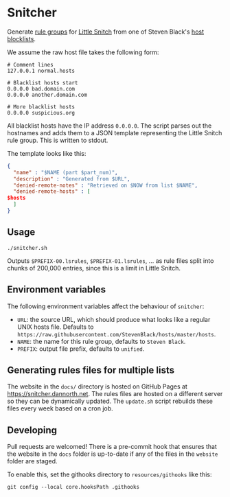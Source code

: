 # Snitcher

Generate [rule groups](https://help.obdev.at/littlesnitch/lsc-rule-group-subscriptions) for [Little Snitch](https://www.obdev.at/products/littlesnitch/index.html) from one of Steven Black's [host blocklists](https://github.com/StevenBlack/hosts).

We assume the raw host file takes the following form:

```hosts
# Comment lines
127.0.0.1 normal.hosts

# Blacklist hosts start
0.0.0.0 bad.domain.com
0.0.0.0 another.domain.com

# More blacklist hosts
0.0.0.0 suspicious.org
```

All blacklist hosts have the IP address `0.0.0.0`. The script parses out the hostnames and adds them to a JSON template representing the Little Snitch rule group. This is written to stdout.

The template looks like this:

```json
{
  "name" : "$NAME (part $part_num)",
  "description" : "Generated from $URL",
  "denied-remote-notes" : "Retrieved on $NOW from list $NAME",
  "denied-remote-hosts" : [
$hosts
  ]
}
```

## Usage

`./snitcher.sh`

Outputs `$PREFIX-00.lsrules`, `$PREFIX-01.lsrules`, ... as rule files split into chunks of 200,000 entries, since this is a limit in Little Snitch.

## Environment variables

The following environment variables affect the behaviour of `snitcher`:

- `URL`: the source URL, which should produce what looks like a regular UNIX hosts file. Defaults to
  `https://raw.githubusercontent.com/StevenBlack/hosts/master/hosts`.
- `NAME`: the name for this rule group, defaults to `Steven Black`.
- `PREFIX`: output file prefix, defaults to `unified`.

## Generating rules files for multiple lists

The website in the `docs/` directory is hosted on GitHub Pages at https://snitcher.dannorth.net. The rules files are hosted on a different server so they can be dynamically updated. The `update.sh` script rebuilds these files every week based on a cron job.

## Developing

Pull requests are welcomed! There is a pre-commit hook that ensures that the website in the `docs` folder is up-to-date if any of the files in the `website` folder are staged.

To enable this, set the githooks directory to `resources/githooks` like this:

```shell
git config --local core.hooksPath .githooks
```

